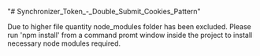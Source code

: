 "# Synchronizer_Token_-_Double_Submit_Cookies_Pattern" 

Due to higher file quantity node_modules folder has been excluded. Please run 'npm install' from a command promt window inside the project to install necessary node modules required.

